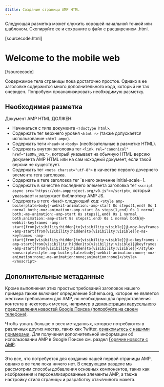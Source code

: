 ```yaml
---
$title: Создание страницы AMP HTML
---
```


Следующая разметка может служить хорошей начальной точкой или шаблоном.
Скопируйте ее и сохраните в файл с расширением .html.

[sourcecode:html]
<!doctype html>
<html amp lang="en">
  <head>
    <meta charset="utf-8">
    <title>Hello, AMPs</title>
    <link rel="canonical" href="{{doc.url}}">
    <meta name="viewport" content="width=device-width">
    <script type="application/ld+json">
      {
        "@context": "http://schema.org",
        "@type": "NewsArticle",
        "headline": "Open-source framework for publishing content",
        "datePublished": "2015-10-07T12:02:41Z",
        "image": [
          "logo.jpg"
        ]
      }
    </script>
    <style amp-boilerplate>body{-webkit-animation:-amp-start 8s steps(1,end) 0s 1 normal both;-moz-animation:-amp-start 8s steps(1,end) 0s 1 normal both;-ms-animation:-amp-start 8s steps(1,end) 0s 1 normal both;animation:-amp-start 8s steps(1,end) 0s 1 normal both}@-webkit-keyframes -amp-start{from{visibility:hidden}to{visibility:visible}}@-moz-keyframes -amp-start{from{visibility:hidden}to{visibility:visible}}@-ms-keyframes -amp-start{from{visibility:hidden}to{visibility:visible}}@-o-keyframes -amp-start{from{visibility:hidden}to{visibility:visible}}@keyframes -amp-start{from{visibility:hidden}to{visibility:visible}}</style><noscript><style amp-boilerplate>body{-webkit-animation:none;-moz-animation:none;-ms-animation:none;animation:none}</style></noscript>
    <script async src="https://cdn.ampproject.org/v0.js"></script>
  </head>
  <body>
    <h1>Welcome to the mobile web</h1>
  </body>
</html>
[/sourcecode]

Содержимое тела страницы пока достаточно простое. Однако в ее заголовке содержится много дополнительного кода, который не так очевиден. Попробуем проанализировать необходимую разметку.

## Необходимая разметка

Документ AMP HTML ДОЛЖЕН:

  - Начинаться с типа документа `<!doctype html>`.
  - Содержать тег верхнего уровня `<html ⚡>` (также допускается использование `<html amp>`).
  - Содержать теги `<head>` и `<body>` (необязательные в разметке HTML).
  - Содержать внутри заголовка тег `<link rel="canonical" href="$SOME_URL">`, который указывает на обычную HTML-версию документа AMP HTML или на сам исходный документ, если такой версии не существует.
  - Содержать тег `<meta charset="utf-8">` в качестве первого дочернего элемента тега заголовка.
  - Содержать в теге заголовка тег `<meta name="viewport" content="width=device-width">в него значение initial-scale=1.
  - Содержать в качестве последнего элемента заголовка тег `<script async src="https://cdn.ampproject.org/v0.js"></script>`, который указывает и загружает библиотеку AMP JS.
  - Содержать в теге `<head>` следующий код:
    `<style amp-boilerplate>body{-webkit-animation:-amp-start 8s steps(1,end) 0s 1 normal both;-moz-animation:-amp-start 8s steps(1,end) 0s 1 normal both;-ms-animation:-amp-start 8s steps(1,end) 0s 1 normal both;animation:-amp-start 8s steps(1,end) 0s 1 normal both}@-webkit-keyframes -amp-start{from{visibility:hidden}to{visibility:visible}}@-moz-keyframes -amp-start{from{visibility:hidden}to{visibility:visible}}@-ms-keyframes -amp-start{from{visibility:hidden}to{visibility:visible}}@-o-keyframes -amp-start{from{visibility:hidden}to{visibility:visible}}@keyframes -amp-start{from{visibility:hidden}to{visibility:visible}}</style><noscript><style amp-boilerplate>body{-webkit-animation:none;-moz-animation:none;-ms-animation:none;animation:none}</style></noscript>`

## Дополнительные метаданные

Кроме выполнения этих простых требований заголовок нашего примера также включает определение Schema.org, которое не является жестким требованием для AMP, но необходимо для предоставления контента в некоторых местах, например в [демонстрации карусельного представления новостей Google Поиска (попробуйте на своем телефоне)](https://g.co/ampdemo).

Чтобы узнать больше о всех метаданных, которые потребуются в различных других местах, таких как Twitter, [ознакомьтесь с нашими примерами](https://github.com/ampproject/amphtml/tree/master/examples/metadata-examples). Для получения дополнительной информации об использовании AMP в Google Поиске см. раздел [Горячие новости с AMP](https://developers.google.com/structured-data/carousels/top-stories).

<hr>

Это все, что потребуется для создания нашей первой страницы AMP, однако в ее теле пока ничего нет. В следующем разделе мы рассмотрим способы добавления основных компонентов, таких как изображения и персонализированные элементы AMP, а также настройку стиля страницы и разработку отзывчивого макета.
